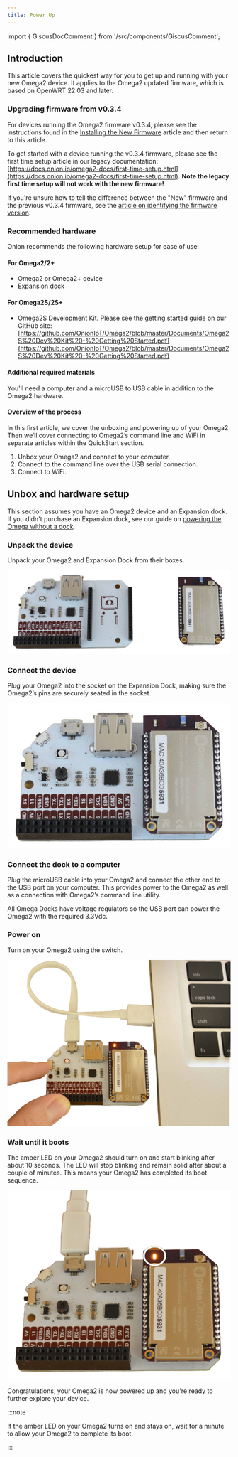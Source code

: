 ```yaml
---
title: Power Up
---
```


import { GiscusDocComment } from '/src/components/GiscusComment';

## Introduction

This article covers the quickest way for you to get up and running with your new Omega2 device. It applies to the Omega2 updated firmware, which is based on OpenWRT 22.03 and later.

### Upgrading firmware from v0.3.4

For devices running the Omega2 firmware v0.3.4, please see the instructions found in the [Installing the New Firmware](/firmware/installing-firmware) article and then return to this article.

To get started with a device running the v0.3.4 firmware, please see the first time setup article in our legacy documentation: [https://docs.onion.io/omega2-docs/first-time-setup.html](https://docs.onion.io/omega2-docs/first-time-setup.html). **Note the legacy first time setup will not work with the new firmware!**

If you're unsure how to tell the difference between the "New" firmware and the previous v0.3.4 firmware, see the [article on identifying the firmware version](../introduction/determine-fw-version).

### Recommended hardware

Onion recommends the following hardware setup for ease of use:

#### For Omega2/2+

- Omega2 or Omega2+ device
- Expansion dock

#### For Omega2S/2S+

- Omega2S Development Kit. Please see the getting started guide on our GitHub site: [https://github.com/OnionIoT/Omega2/blob/master/Documents/Omega2S%20Dev%20Kit%20-%20Getting%20Started.pdf](https://github.com/OnionIoT/Omega2/blob/master/Documents/Omega2S%20Dev%20Kit%20-%20Getting%20Started.pdf)

#### Additional required materials

You'll need a computer and a microUSB to USB cable in addition to the Omega2 hardware.

#### Overview of the process

In this first article, we cover the unboxing and powering up of your Omega2. Then we’ll cover connecting to Omega2’s command line and WiFi in separate articles within the QuickStart section.

1. Unbox your Omega2 and connect to your computer.
1. Connect to the command line over the USB serial connection.
1. Connect to WiFi.

## Unbox and hardware setup

This section assumes you have an Omega2 device and an Expansion dock. If you didn't purchase an Expansion dock, see our guide on [powering the Omega without a dock](https://docs.onion.io/omega2-docs/hardware-prep-no-dock.html#hardware-prep-no-dock).

### Unpack the device

Unpack your Omega2 and Expansion Dock from their boxes.

![omega2-unboxing](./assets/omega2-unboxing.jpg)

### Connect the device

Plug your Omega2 into the socket on the Expansion Dock, making sure the Omega2’s pins are securely seated in the socket.

![omega2-connected](./assets/omega2-connected.jpg)

### Connect the dock to a computer

Plug the microUSB cable into your Omega2 and connect the other end to the USB port on your computer. This provides power to the Omega2 as well as a connection with Omega2’s command line utility.

All Omega Docks have voltage regulators so the USB port can power the Omega2 with the required 3.3Vdc.

### Power on

Turn on your Omega2 using the switch.

![omega2-switched-on](./assets/omega2-switchedon.jpg)

### Wait until it boots

The amber LED on your Omega2 should turn on and start blinking after about 10 seconds. The LED will stop blinking and remain solid after about a couple of minutes. This means your Omega2 has completed its boot sequence.

![omega2-booted-up](./assets/omega2-led-active.jpg)

Congratulations, your Omega2 is now powered up and you're ready to further explore your device.

:::note

If the amber LED on your Omega2 turns on and stays on, wait for a minute to allow your Omega2 to complete its boot.

:::

<GiscusDocComment />
